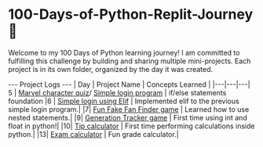 # 100-Days-of-Python-Replit-Journey 🚀

Welcome to my 100 Days of Python learning journey! I am committed to fulfilling this challenge by building and sharing multiple mini-projects. Each project is in its own folder, organized by the day it was created.

--- Project Logs ---
| Day | Project Name | Concepts Learned |
|---|---|---|
5 | [Marvel character quiz](./Day%205/Replit%20Day%205%20Challenge.py)/ [Simple login program](./Day%205/Replit%20Day%205%20Log%20in.py) | if/else statements foundation
|6 | [Simple login using Elif](./Day%206/Day%206%20Elif%20Login.py) | Implemented elif to the previous simple login program.|
|7| [Fun Fake Fan Finder game](./Day%207/Day%207%20Fake%20fan%20fidner%20game.py) | Learned how to use nested statements.|
|9| [Generation Tracker game](./Day%209/Day%209%20Generation%20tracker) | First time using int and float in python!|
|10| [Tip calculator](./Day%2010/Day%2010%20Tip%20calculator) | First time performing calculations inside python.|
|13| [Exam calculator](./Day%2013/Day%2013%20Exam%20Calculator.py) | Fun grade calculator.|